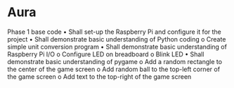 # Aura
Phase 1 base code
• Shall set-up the Raspberry Pi and configure it for the project
• Shall demonstrate basic understanding of Python coding
o Create simple unit conversion program
• Shall demonstrate basic understanding of Raspberry Pi I/O
o Configure LED on breadboard
o Blink LED
• Shall demonstrate basic understanding of pygame
o Add a random rectangle to the center of the game screen
o Add random ball to the top-left corner of the game screen
o Add text to the top-right of the game screen
